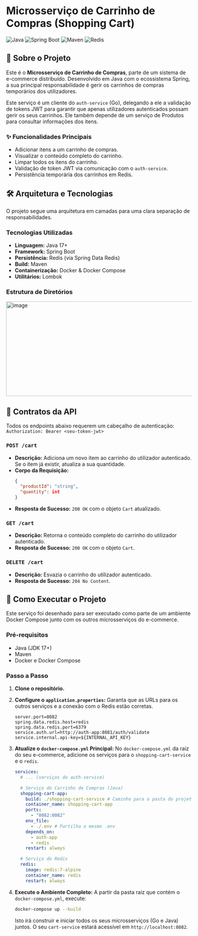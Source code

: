 # Microsserviço de Carrinho de Compras (Shopping Cart)

![Java](https://img.shields.io/badge/Java-17-blue.svg)
![Spring Boot](https://img.shields.io/badge/Spring%20Boot-3.3-green.svg)
![Maven](https://img.shields.io/badge/Maven-4.0-orange.svg)
![Redis](https://img.shields.io/badge/Redis-7.2-red.svg)

## 📖 Sobre o Projeto

Este é o **Microsserviço de Carrinho de Compras**, parte de um sistema de e-commerce distribuído. Desenvolvido em Java com o ecossistema Spring, a sua principal responsabilidade é gerir os carrinhos de compras temporários dos utilizadores.

Este serviço é um cliente do `auth-service` (Go), delegando a ele a validação de tokens JWT para garantir que apenas utilizadores autenticados possam gerir os seus carrinhos. Ele também depende de um serviço de Produtos para consultar informações dos itens.

### ✨ Funcionalidades Principais
* Adicionar itens a um carrinho de compras.
* Visualizar o conteúdo completo do carrinho.
* Limpar todos os itens do carrinho.
* Validação de token JWT via comunicação com o `auth-service`.
* Persistência temporária dos carrinhos em Redis.

## 🛠️ Arquitetura e Tecnologias

O projeto segue uma arquitetura em camadas para uma clara separação de responsabilidades.

### Tecnologias Utilizadas
* **Linguagem:** Java 17+
* **Framework:** Spring Boot
* **Persistência:** Redis (via Spring Data Redis)
* **Build:** Maven
* **Containerização:** Docker & Docker Compose
* **Utilitários:** Lombok

### Estrutura de Diretórios

<img width="605" height="257" alt="image" src="https://github.com/user-attachments/assets/9c43d165-4f51-498e-9dd8-c5ed10241aba" />

## 📜 Contratos da API

Todos os endpoints abaixo requerem um cabeçalho de autenticação: `Authorization: Bearer <seu-token-jwt>`

### `POST /cart`
* **Descrição:** Adiciona um novo item ao carrinho do utilizador autenticado. Se o item já existir, atualiza a sua quantidade.
* **Corpo da Requisição:**
    ```json
    {
      "productId": "string",
      "quantity": int
    }
    ```
* **Resposta de Sucesso:** `200 OK` com o objeto `Cart` atualizado.

### `GET /cart`
* **Descrição:** Retorna o conteúdo completo do carrinho do utilizador autenticado.
* **Resposta de Sucesso:** `200 OK` com o objeto `Cart`.

### `DELETE /cart`
* **Descrição:** Esvazia o carrinho do utilizador autenticado.
* **Resposta de Sucesso:** `204 No Content`.

## 🚀 Como Executar o Projeto

Este serviço foi desenhado para ser executado como parte de um ambiente Docker Compose junto com os outros microsserviços do e-commerce.

### Pré-requisitos
* Java (JDK 17+)
* Maven
* Docker e Docker Compose

### Passo a Passo
1.  **Clone o repositório.**

2.  **Configure o `application.properties`:**
    Garanta que as URLs para os outros serviços e a conexão com o Redis estão corretas.
    ```properties
    server.port=8082
    spring.data.redis.host=redis
    spring.data.redis.port=6379
    service.auth.url=http://auth-app:8081/auth/validate
    service.internal.api-key=${INTERNAL_API_KEY}
    ```

3.  **Atualize o `docker-compose.yml` Principal:**
    No `docker-compose.yml` da raiz do seu e-commerce, adicione os serviços para o `shopping-cart-service` e o `redis`.
    ```yaml
    services:
      # ... (serviços do auth-service)

      # Serviço do Carrinho de Compras (Java)
      shopping-cart-app:
        build: ./shopping-cart-service # Caminho para a pasta do projeto Java
        container_name: shopping-cart-app
        ports:
          - "8082:8082"
        env_file:
          - ./.env # Partilha o mesmo .env
        depends_on:
          - auth-app
          - redis
        restart: always

      # Serviço do Redis
      redis:
        image: redis:7-alpine
        container_name: redis
        restart: always

4.  **Execute o Ambiente Completo:**
    A partir da pasta raiz que contém o `docker-compose.yml`, execute:
    ```bash
    docker-compose up --build
    ```
    Isto irá construir e iniciar todos os seus microsserviços (Go e Java) juntos. O seu `cart-service` estará acessível em `http://localhost:8082`.

